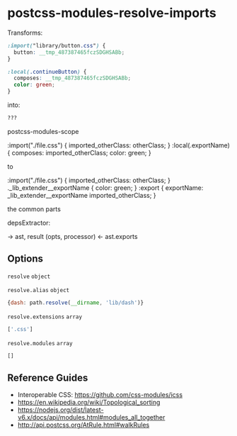 postcss-modules-resolve-imports
===============================

Transforms:

```css
:import("library/button.css") {
  button: __tmp_487387465fczSDGHSABb;
}

:local(.continueButton) {
  composes: __tmp_487387465fczSDGHSABb;
  color: green;
}
```

into:

```css
???
```


postcss-modules-scope


:import("./file.css") {
  imported_otherClass: otherClass;
}
:local(.exportName) {
  composes: imported_otherClass;
  color: green;
}


to


:import("./file.css") {
  imported_otherClass: otherClass;
}
._lib_extender__exportName {
  color: green;
}
:export {
  exportName: _lib_extender__exportName imported_otherClass;
}


the common parts

depsExtractor:

-> ast, result (opts, processor)
<- ast.exports


## Options

`resolve` `object`

`resolve.alias` `object`

```javascript
{dash: path.resolve(__dirname, 'lib/dash')}
```

`resolve.extensions` `array`

```javascript
['.css']
```

`resolve.modules` `array`

```javascript
[]
```


## Reference Guides

- Interoperable CSS: https://github.com/css-modules/icss
- https://en.wikipedia.org/wiki/Topological_sorting
- https://nodejs.org/dist/latest-v6.x/docs/api/modules.html#modules_all_together
- http://api.postcss.org/AtRule.html#walkRules
